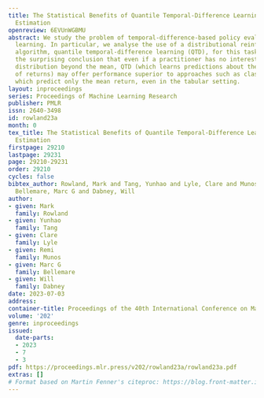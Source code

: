 ```yaml
---
title: The Statistical Benefits of Quantile Temporal-Difference Learning for Value
  Estimation
openreview: 6EVUnWGBMU
abstract: We study the problem of temporal-difference-based policy evaluation in reinforcement
  learning. In particular, we analyse the use of a distributional reinforcement learning
  algorithm, quantile temporal-difference learning (QTD), for this task. We reach
  the surprising conclusion that even if a practitioner has no interest in the return
  distribution beyond the mean, QTD (which learns predictions about the full distribution
  of returns) may offer performance superior to approaches such as classical TD learning,
  which predict only the mean return, even in the tabular setting.
layout: inproceedings
series: Proceedings of Machine Learning Research
publisher: PMLR
issn: 2640-3498
id: rowland23a
month: 0
tex_title: The Statistical Benefits of Quantile Temporal-Difference Learning for Value
  Estimation
firstpage: 29210
lastpage: 29231
page: 29210-29231
order: 29210
cycles: false
bibtex_author: Rowland, Mark and Tang, Yunhao and Lyle, Clare and Munos, Remi and
  Bellemare, Marc G and Dabney, Will
author:
- given: Mark
  family: Rowland
- given: Yunhao
  family: Tang
- given: Clare
  family: Lyle
- given: Remi
  family: Munos
- given: Marc G
  family: Bellemare
- given: Will
  family: Dabney
date: 2023-07-03
address: 
container-title: Proceedings of the 40th International Conference on Machine Learning
volume: '202'
genre: inproceedings
issued:
  date-parts:
  - 2023
  - 7
  - 3
pdf: https://proceedings.mlr.press/v202/rowland23a/rowland23a.pdf
extras: []
# Format based on Martin Fenner's citeproc: https://blog.front-matter.io/posts/citeproc-yaml-for-bibliographies/
---
```

